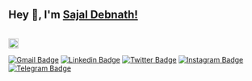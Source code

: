 ## Hey 👋, I'm [Sajal Debnath!](https://github.com/Sajal4/)

<br>
<img src="https://github.com/iampavangandhi/iampavangandhi/blob/master/gifs/hello.gif?raw=true" width="20px"> </h2>
<br>

[![Gmail Badge](https://img.shields.io/badge/Gmail-D14836?style=flat-square&logo=gmail&logoColor=white)](mailto:sajaldebnath45@gmail.com)
[![Linkedin Badge](https://img.shields.io/badge/-LinkedIn-0e76a8?style=flat-square&logo=Linkedin&logoColor=white)](https://www.linkedin.com/in/sajal-debnath-32661a16b/)
[![Twitter Badge](https://img.shields.io/badge/-Twitter-00acee?style=flat-square&logo=Twitter&logoColor=white)](https://twitter.com/sajaldebnath921)
[![Instagram Badge](https://img.shields.io/badge/-Instagram-e4405f?style=flat-square&logo=Instagram&logoColor=white)](https://www.instagram.com/__mr.sd___/)
[![Telegram Badge](https://img.shields.io/badge/-Telegram-0088cc?style=flat-square&logo=Telegram&logoColor=white)](https://t.me/mac_id)

<br>

